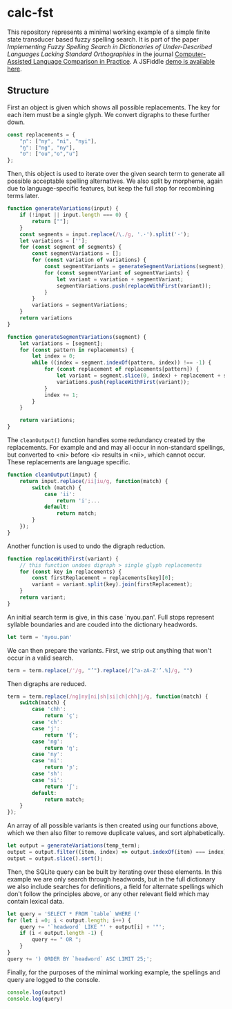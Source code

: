 # calc-fst

This repository represents a minimal working example of a simple finite state transducer based fuzzy spelling search. It is part of the paper _Implementing Fuzzy Spelling Search in Dictionaries of Under-Described Languages Lacking Standard Orthographies_ in the journal  [Computer-Assisted Language Comparison in Practice](https://calc.hypotheses.org/). A JSFiddle [demo is available here](https://jsfiddle.net/patkaiist/4f16rqtb/1/).

## Structure

First an object is given which shows all possible replacements. The key for each item must be a single glyph. We convert digraphs to these further down.

```javascript
const replacements = {
    "ɲ": ["ny", "ni", "nyi"],
    "ŋ": ["ng", "ny"],
    "ʊ": ["ou","o","u"]
};
```

Then, this object is used to iterate over the given search term to generate all possible acceptable spelling alternatives. We also split by morpheme, again due to language-specific features, but keep the full stop for recombining terms later.

```javascript
function generateVariations(input) {
    if (!input || input.length === 0) {
        return [""];
    }
    const segments = input.replace(/\./g, '.·').split('·');
    let variations = [''];
    for (const segment of segments) {
        const segmentVariations = [];
        for (const variation of variations) {
            const segmentVariants = generateSegmentVariations(segment);
            for (const segmentVariant of segmentVariants) {
                let variant = variation + segmentVariant;
                segmentVariations.push(replaceWithFirst(variant));
            }
        }
        variations = segmentVariations;
    }
    return variations
}

function generateSegmentVariations(segment) {
    let variations = [segment];
    for (const pattern in replacements) {
        let index = 0;
        while ((index = segment.indexOf(pattern, index)) !== -1) {
            for (const replacement of replacements[pattern]) {
                let variant = segment.slice(0, index) + replacement + segment.slice(index + pattern.length)
                variations.push(replaceWithFirst(variant));
            }
            index += 1;
        }
    }

    return variations;
}
```

The `cleanOutput()` function handles some redundancy created by the replacements. For example <ny> and <ni> and <nyi> may all occur in non-standard spellings, but <ny> converted to \<ni\> before \<i\> results in \<nii\>, which cannot occur. These replacements are language specific.

```javascript
function cleanOutput(input) {
    return input.replace(/ii|iu/g, function(match) {
        switch (match) {
            case 'ii':
                return 'i';...
            default:
                return match;
        }
    });
}
```


Another function is used to undo the digraph reduction.

```javascript
function replaceWithFirst(variant) {
    // this function undoes digraph > single glyph replacements
    for (const key in replacements) {
        const firstReplacement = replacements[key][0];
        variant = variant.split(key).join(firstReplacement);
    }
    return variant;
}
```

An initial search term is give, in this case `nyou.pan'. Full stops represent syllable boundaries and are couded into the dictionary headwords.

```javascript
let term = 'nyou.pan'
```
We can then prepare the variants. First, we strip out anything that won't occur in a valid search.

```javascript
term = term.replace(/'/g, "’").replace(/[^a-zA-Z'’.%]/g, "")
```
Then digraphs are reduced.

```javascript
term = term.replace(/ng|ny|ni|sh|si|ch|chh|j/g, function(match) {
    switch(match) {
        case 'chh':
            return 'ç';
        case 'ch':
        case 'j':
            return 'ʧ';
        case 'ng':
            return 'ŋ';
        case 'ny':
        case 'ni':
            return 'ɲ';
        case 'sh':
        case 'si':
            return 'ʃ';
        default:
            return match;
    }
});
```

An array of all possible variants is then created using our functions above, which we then also filter to remove duplicate values, and sort alphabetically.

```javascript
let output = generateVariations(temp_term);
output = output.filter((item, index) => output.indexOf(item) === index);
output = output.slice().sort();
```

Then, the SQLite query can be built by iterating over these elements. In this example we are only search through headwords, but in the full dictionary we also include searches for definitions, a field for alternate spellings which don't follow the principles above, or any other relevant field which may contain lexical data.

```javascript
let query = 'SELECT * FROM `table` WHERE ('
for (let i =0; i < output.length; i++) {
    query += '`headword` LIKE "' + output[i] + '"';
    if (i < output.length -1) {
        query += " OR ";
    }
}
query += ') ORDER BY `headword` ASC LIMIT 25;';
```
Finally, for the purposes of the minimal working example, the spellings and query are logged to the console.

```javascript
console.log(output)
console.log(query)
```
